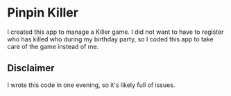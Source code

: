 # Pinpin Killer

I created this app to manage a Killer game. 
I did not want to have to register who has killed who during my birthday party, so I coded this app to take care of the game instead of me.

## Disclaimer
I wrote this code in one evening, so it's likely full of issues.
